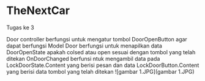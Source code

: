 # TheNextCar
Tugas ke 3

Door controller berfungsi untuk mengatur tombol DoorOpenButton agar dapat berfungsi
Model Door berfungsi untuk menapilkan data DoorOpenState apakah colsed atau open sesuai dengan tombol yang telah ditekan
OnDoorChanged berfunsi ntuk mengambil data pada LockDoorState.Content yang berisi pesan dan data LockDoorButton.Content yang berisi data tombol yang telah ditekan
![gambar 1.JPG](gambar 1.JPG)
